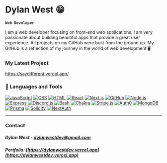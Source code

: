 # Dylan West 😁

**`Web Developer`**

I am a web developer focusing on front-end web applications. I am very passionate about building beautiful apps that provide a great user experience. All projects on my GitHub were built from the ground up. My GitHub is a reflection of my journey in the world of web development 🖥️

### My Latest Project

https://saydifferent.vercel.app/

### 🧰 Languages and Tools

[Next.js]: https://img.shields.io/badge/Next.js-E4E9FF?style=for-the-badge
[Next-url]: https://nextjs.org/
[JavaScript]: https://custom-icon-badges.demolab.com/badge/JavaScript-F0DB4F?style=for-the-badge
[JavaScript-url]: https://javascript.com/
[CSS]: https://custom-icon-badges.demolab.com/badge/CSS-3E8FC6?style=for-the-badge
[CSS-url]: https://css-tricks.com/
[HTML]: https://custom-icon-badges.demolab.com/badge/HTML-E54D25?style=for-the-badge
[HTML-url]: https://html.com/
[React]: https://img.shields.io/badge/React-61DAFB?style=for-the-badge
[React-url]: https://react.dev/
[GitHub]: https://img.shields.io/badge/GitHub-FFFFFF?style=for-the-badge
[Github-url]: https://github.com/
[Node.js]: https://img.shields.io/badge/Node.js-83CD29?style=for-the-badge
[Node-url]: https://nodejs.org/
[Express]: https://img.shields.io/badge/Express-000000?style=for-the-badge
[Express-url]:https://expressjs.com/
[Discord.js]: https://img.shields.io/badge/Discord.js-404EED?style=for-the-badge
[Discord-url]: https://discordjs.org/
[Bash]: https://img.shields.io/badge/Bash-505050?style=for-the-badge
[Bash-url]: https://gnu.org/software/bash
[Chakra]: https://img.shields.io/badge/Chakra_UI-008080?style=for-the-badge
[Chakra-url]: https://chakra-ui.com/
[Stripe]: https://img.shields.io/badge/Stripe.js-556CD6?style=for-the-badge
[Stripe-url]: https://stripe.com/
[Auth0]: https://img.shields.io/badge/Auth0-FF4851?style=for-the-badge
[Auth0-url]: https://auth0.com/
[MongoDB]: https://img.shields.io/badge/MongoDB-589636?style=for-the-badge
[MongoDB-url]: https://mongodb.com/
[Prisma]: https://img.shields.io/badge/Prisma-4C51BF?style=for-the-badge
[Prisma-url]: https://prisma.io/
[Solidity]: https://img.shields.io/badge/Solidity-5868BA?style=for-the-badge
[Solidity-url]: https://soliditylang.org/
[NextAuth]: https://img.shields.io/badge/NextAuth-A022D9?style=for-the-badge
[NextAuth-url]: https://next-auth.js.org/

[![JavaScript][JavaScript]][Javascript-url]
[![CSS][CSS]][CSS-url]
[![HTML][HTML]][HTML-url]
[![React][React]][React-url]
[![Next.js][Next.js]][Next-url]
[![GitHub][GitHub]][Github-url]
[![Node.js][Node.js]][Node-url]  
[![Express][Express]][Express-url]
[![Discord.js][Discord.js]][Discord-url]
[![Bash][Bash]][Bash-url]
[![Chakra][Chakra]][Chakra-url]
[![Stripe.js][Stripe]][Stripe-url]
[![Auth0][Auth0]][Auth0-url]
[![MongoDB][MongoDB]][MongoDB-url]  
[![Prisma][Prisma]][Prisma-url]
[![Solidity][Solidity]][Solidity-url]
[![NextAuth][NextAuth]][NextAuth-url]

---

### Contact

##### Dylan West  - dylanwestdev@gmail.com

##### Portfolio: [https://dylanwestdev.vercel.app](https://dylanwestdev.vercel.app)
